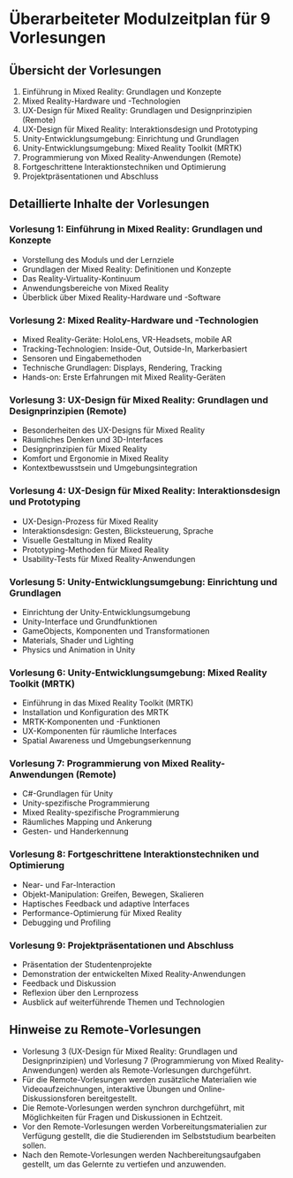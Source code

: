 # Überarbeiteter Modulzeitplan für 9 Vorlesungen

## Übersicht der Vorlesungen
1. Einführung in Mixed Reality: Grundlagen und Konzepte
2. Mixed Reality-Hardware und -Technologien
3. UX-Design für Mixed Reality: Grundlagen und Designprinzipien (Remote)
4. UX-Design für Mixed Reality: Interaktionsdesign und Prototyping
5. Unity-Entwicklungsumgebung: Einrichtung und Grundlagen
6. Unity-Entwicklungsumgebung: Mixed Reality Toolkit (MRTK)
7. Programmierung von Mixed Reality-Anwendungen (Remote)
8. Fortgeschrittene Interaktionstechniken und Optimierung
9. Projektpräsentationen und Abschluss

## Detaillierte Inhalte der Vorlesungen

### Vorlesung 1: Einführung in Mixed Reality: Grundlagen und Konzepte
- Vorstellung des Moduls und der Lernziele
- Grundlagen der Mixed Reality: Definitionen und Konzepte
- Das Reality-Virtuality-Kontinuum
- Anwendungsbereiche von Mixed Reality
- Überblick über Mixed Reality-Hardware und -Software

### Vorlesung 2: Mixed Reality-Hardware und -Technologien
- Mixed Reality-Geräte: HoloLens, VR-Headsets, mobile AR
- Tracking-Technologien: Inside-Out, Outside-In, Markerbasiert
- Sensoren und Eingabemethoden
- Technische Grundlagen: Displays, Rendering, Tracking
- Hands-on: Erste Erfahrungen mit Mixed Reality-Geräten

### Vorlesung 3: UX-Design für Mixed Reality: Grundlagen und Designprinzipien (Remote)
- Besonderheiten des UX-Designs für Mixed Reality
- Räumliches Denken und 3D-Interfaces
- Designprinzipien für Mixed Reality
- Komfort und Ergonomie in Mixed Reality
- Kontextbewusstsein und Umgebungsintegration

### Vorlesung 4: UX-Design für Mixed Reality: Interaktionsdesign und Prototyping
- UX-Design-Prozess für Mixed Reality
- Interaktionsdesign: Gesten, Blicksteuerung, Sprache
- Visuelle Gestaltung in Mixed Reality
- Prototyping-Methoden für Mixed Reality
- Usability-Tests für Mixed Reality-Anwendungen

### Vorlesung 5: Unity-Entwicklungsumgebung: Einrichtung und Grundlagen
- Einrichtung der Unity-Entwicklungsumgebung
- Unity-Interface und Grundfunktionen
- GameObjects, Komponenten und Transformationen
- Materials, Shader und Lighting
- Physics und Animation in Unity

### Vorlesung 6: Unity-Entwicklungsumgebung: Mixed Reality Toolkit (MRTK)
- Einführung in das Mixed Reality Toolkit (MRTK)
- Installation und Konfiguration des MRTK
- MRTK-Komponenten und -Funktionen
- UX-Komponenten für räumliche Interfaces
- Spatial Awareness und Umgebungserkennung

### Vorlesung 7: Programmierung von Mixed Reality-Anwendungen (Remote)
- C#-Grundlagen für Unity
- Unity-spezifische Programmierung
- Mixed Reality-spezifische Programmierung
- Räumliches Mapping und Ankerung
- Gesten- und Handerkennung

### Vorlesung 8: Fortgeschrittene Interaktionstechniken und Optimierung
- Near- und Far-Interaction
- Objekt-Manipulation: Greifen, Bewegen, Skalieren
- Haptisches Feedback und adaptive Interfaces
- Performance-Optimierung für Mixed Reality
- Debugging und Profiling

### Vorlesung 9: Projektpräsentationen und Abschluss
- Präsentation der Studentenprojekte
- Demonstration der entwickelten Mixed Reality-Anwendungen
- Feedback und Diskussion
- Reflexion über den Lernprozess
- Ausblick auf weiterführende Themen und Technologien

## Hinweise zu Remote-Vorlesungen
- Vorlesung 3 (UX-Design für Mixed Reality: Grundlagen und Designprinzipien) und Vorlesung 7 (Programmierung von Mixed Reality-Anwendungen) werden als Remote-Vorlesungen durchgeführt.
- Für die Remote-Vorlesungen werden zusätzliche Materialien wie Videoaufzeichnungen, interaktive Übungen und Online-Diskussionsforen bereitgestellt.
- Die Remote-Vorlesungen werden synchron durchgeführt, mit Möglichkeiten für Fragen und Diskussionen in Echtzeit.
- Vor den Remote-Vorlesungen werden Vorbereitungsmaterialien zur Verfügung gestellt, die die Studierenden im Selbststudium bearbeiten sollen.
- Nach den Remote-Vorlesungen werden Nachbereitungsaufgaben gestellt, um das Gelernte zu vertiefen und anzuwenden.
